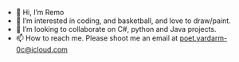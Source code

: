 - 👋 Hi, I’m Remo
- 👀 I’m interested in coding, and basketball, and love to draw/paint.
- 💞️ I’m looking to collaborate on C#, python and Java projects.
- 📫 How to reach me. Please shoot me an email at poet.yardarm-0c@icloud.com
